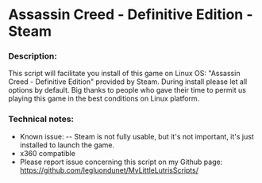 # Assassin Creed - Definitive Edition - Steam

### Description:
This script will facilitate you install of this game on Linux OS:
"Assassin Creed - Definitive Edition" provided by Steam.
During install please let all options by default.
Big thanks to people who gave their time to permit us playing this game in the best conditions on Linux platform.


### Technical notes:
- Known issue: 
-- Steam is not fully usable, but it's not important, it's just installed to launch the game. 
- x360 compatible
- Please report issue concerning this script on my Github page:
https://github.com/legluondunet/MyLittleLutrisScripts/
